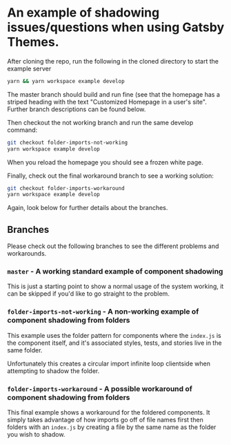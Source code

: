 # An example of shadowing issues/questions when using Gatsby Themes.

After cloning the repo, run the following in the cloned directory to start the example server
```bash
yarn && yarn workspace example develop
```

The master branch should build and run fine (see that the homepage has a striped heading with the text "Customized Homepage in a user's site". Further branch descriptions can be found below.

Then checkout the not working branch and run the same develop command:
```bash
git checkout folder-imports-not-working
yarn workspace example develop
```

When you reload the homepage you should see a frozen white page.

Finally, check out the final workaround branch to see a working solution:
```bash
git checkout folder-imports-workaround
yarn workspace example develop
```

Again, look below for further details about the branches.

## Branches
Please check out the following branches to see the different problems and workarounds.

### `master` - A working standard example of component shadowing
This is just a starting point to show a normal usage of the system working, it can be skipped if you'd like to go straight to the problem.

### `folder-imports-not-working` - A non-working example of component shadowing from folders
This example uses the folder pattern for components where the `index.js` is the component itself, and it's associated styles, tests, and stories live in the same folder.

Unfortunately this creates a circular import infinite loop clientside when attempting to shadow the folder.

### `folder-imports-workaround` - A possible workaround of component shadowing from folders
This final example shows a workaround for the foldered components. It simply takes advantage of how imports go off of file names first then folders with an `index.js` by creating a file by the same name as the folder you wish to shadow.
